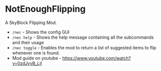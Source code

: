 # NotEnoughFlipping
A SkyBlock Flipping Mod.

- `/nec` - Shows the config GUI
- `/nec help` - Shows the help message containing all the subcommands and their usage
- `/nec toggle` - Enables the mod to return a list of suggested items to flip whenever one is found.
- Mod guide on youtube - https://www.youtube.com/watch?v=0zdJvvB_LjI
